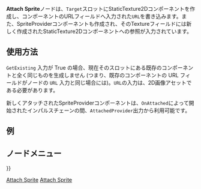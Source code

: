 <languages></languages>

**Attach
Sprite**ノードは、`Target`スロットにStaticTexture2Dコンポーネントを作成し、コンポーネントのURLフィールドへ入力された`URL`を書き込みます。また、SpriteProviderコンポーネントも作成され、そのTextureフィールドには新しく作成されたStaticTexture2Dコンポーネントへの参照が入力されています。

## 使用方法

`GetExisting` 入力が True
の場合、現在そのスロットにある既存のコンポーネントと全く同じものを生成しません
(つまり、既存のコンポーネントの URL フィールドがノードの `URL`
入力と同じ場合には)。`URL`の入力は、2D画像アセットである必要があります。

新しくアタッチされたSpriteProviderコンポーネントは、`OnAttached`によって開始されたインパルスチェーンの間、`AttachedProvider`出力から利用可能です。

## 例

## ノードメニュー

}}

[Attach Sprite](Category:Protoflux{{#translation:}} "wikilink") [Attach
Sprite](Category:Protoflux:Assets{{#translation:}} "wikilink")